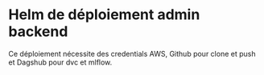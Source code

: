 # Helm de déploiement admin backend


Ce déploiement nécessite des credentials AWS, Github pour clone et push et Dagshub pour dvc et mlflow.